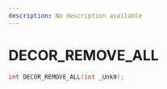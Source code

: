 ```yaml
---
description: No description available 
---
```


# DECOR_REMOVE_ALL

```cpp
int DECOR_REMOVE_ALL(int _Unk0);
```